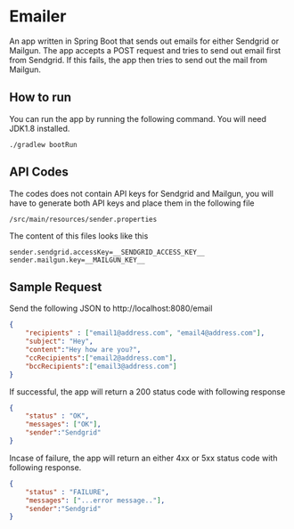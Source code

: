 # Emailer
An app written in Spring Boot that sends out emails for either Sendgrid or Mailgun. The app accepts a POST request and tries to send out email first from Sendgrid. If this fails, the app then tries to send out the mail from Mailgun.

## How to run
You can run the app by running the following command.
You will need JDK1.8 installed.
```
./gradlew bootRun
```

## API Codes
The codes does not contain API keys for Sendgrid and Mailgun, you will have to generate both API keys and place them in the following file

```
/src/main/resources/sender.properties
```

The content of this files looks like this

```
sender.sendgrid.accessKey=__SENDGRID_ACCESS_KEY__
sender.mailgun.key=__MAILGUN_KEY__
```

## Sample Request
Send the following JSON to http://localhost:8080/email

```json
{
	"recipients" : ["email1@address.com", "email4@address.com"],
	"subject": "Hey",
	"content":"Hey how are you?",
	"ccRecipients":["email2@address.com"],
	"bccRecipients":["email3@address.com"]
}
```

If successful, the app will return a 200 status code with following response
```json
{
	"status" : "OK",
	"messages": ["OK"],
	"sender":"Sendgrid"
}
```

Incase of failure, the app will return an either 4xx or 5xx status code with following response.

```json
{
	"status" : "FAILURE",
	"messages": ["...error message.."],
	"sender":"Sendgrid"
}
```
